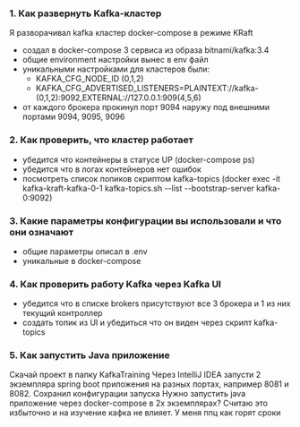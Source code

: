 ### 1. Как развернуть Kafka-кластер
Я разворачивал kafka кластер docker-compose в режиме KRaft
- создал в docker-compose 3 сервиса из образа bitnami/kafka:3.4
- общие environment настройки вынес в env файл
- уникальными настройками для кластеров были:
  - KAFKA_CFG_NODE_ID (0,1,2)
  - KAFKA_CFG_ADVERTISED_LISTENERS=PLAINTEXT://kafka-(0,1,2):9092,EXTERNAL://127.0.0.1:909(4,5,6)
- от каждого брокера прокинул порт 9094 наружу под внешними портами 9094, 9095, 9096

### 2. Как проверить, что кластер работает
- убедится что контейнеры в статусе UP (docker-compose ps)
- убедится что в логах контейнеров нет ошибок
- посмотреть список попиков скриптом kafka-topics (docker exec -it kafka-kraft-kafka-0-1 kafka-topics.sh --list --bootstrap-server kafka-0:9092)

### 3. Какие параметры конфигурации вы использовали и что они означают
- общие параметры описал в .env
- уникальные в docker-compose

### 4. Как проверить работу Kafka через Kafka UI
- убедится что в списке brokers присутствуют все 3 брокера и 1 из них текущий контроллер 
- создать топик из UI и убедиться что он виден через скрипт kafka-topics

### 5. Как запустить Java приложение
Скачай проект в папку KafkaTraining
Через IntelliJ IDEA запусти 2 экземпляра spring boot приложения на разных портах, например 8081 и 8082. Сохранил конфигурации запуска
Нужно запустить java приложение через docker-compose в 2х экземплярах? Считаю это избыточно и на изучение кафка не влияет. У меня ппц как горят сроки